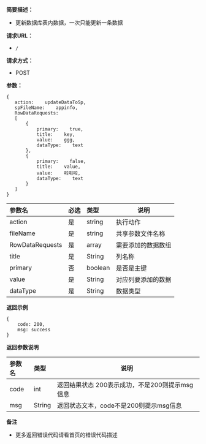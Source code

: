 **简要描述：**

- 更新数据库表内数据，一次只能更新一条数据

**请求URL：**
- ` / `

**请求方式：**
- POST

**参数：**

 ```
{
    action:    updateDataToSp,
    spFileName:    appinfo,
    RowDataRequests:
    [
        {
            primary:    true,
            title:    key,
            value:    ggg,
            dataType:    text
        },
        {
            primary:    false,
            title:    value,
            value:    啦啦啦,
            dataType:    text
        }
    ]
}

 ```


|参数名|必选|类型|说明|
|:----    |:---|:----- |-----   |
|action |是  |string |执行动作   |
|fileName     |是  |string | 共享参数文件名称    |
|RowDataRequests     |是  |array |需要添加的数据数组 |
|title     |是  |String | 列名称    |
|primary     |否  |boolean | 是否是主键    |
|value     |是  |String | 对应列要添加的数据    |
|dataType     |是  |String | 数据类型    |

 **返回示例**

```
{
    code: 200,
    msg: success
}
```

 **返回参数说明**

|参数名|类型|说明|
|:-----  |:-----|-----                           |
|code |int   |返回结果状态 200表示成功，不是200则提示msg信息  |
|msg |String   |返回状态文本，code不是200则提示msg信息  |


 **备注**

- 更多返回错误代码请看首页的错误代码描述


